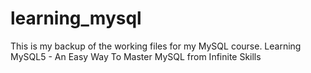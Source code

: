 learning_mysql
==============
This is my backup of the working files for my MySQL course. Learning MySQL5 - An Easy Way To Master MySQL from Infinite Skills
